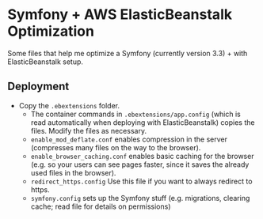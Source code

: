# Symfony + AWS ElasticBeanstalk Optimization

Some files that help me optimize a Symfony (currently version 3.3) + with ElasticBeanstalk setup.

## Deployment

* Copy the `.ebextensions` folder.
  * The container commands in `.ebextensions/app.config` (which is read automatically when deploying
    with ElasticBeanstalk) copies the files. Modify the files as necessary.
  * `enable_mod_deflate.conf` enables compression in the server (compresses many files on the way
     to the browser).
  * `enable_browser_caching.conf` enables basic caching for the browser (e.g. so your users can
     see pages faster, since it saves the already used files in the browser).
  * `redirect_https.config` Use this file if you want to always redirect to https.
  * `symfony.config` sets up the Symfony stuff (e.g. migrations, clearing cache; read file for
     details on permissions)
